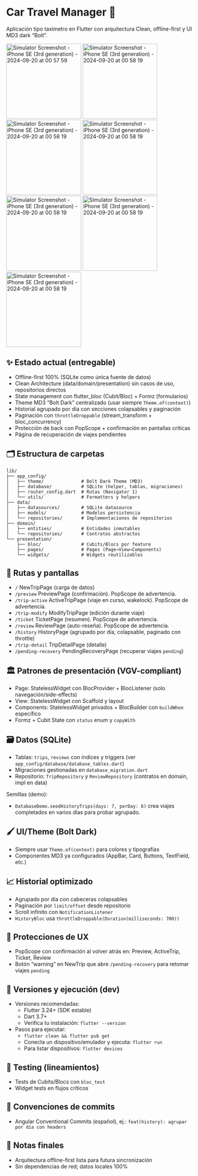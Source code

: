 # Car Travel Manager 🚗

Aplicación tipo taxímetro en Flutter con arquitectura Clean, offline-first y UI MD3 dark “Bolt”.

  <img src="https://github.com/user-attachments/assets/3a29b353-1b1b-4b57-aa37-92decf77b86b" alt="Simulator Screenshot - iPhone SE (3rd generation) - 2024-09-20 at 00 57 59" width="200"/>

  <img src="https://github.com/user-attachments/assets/7504d622-bf08-42a0-9b3f-40aed4775d61" alt="Simulator Screenshot - iPhone SE (3rd generation) - 2024-09-20 at 00 58 19" width="200"/>

  <img src="https://github.com/user-attachments/assets/2f3a54bf-54c7-4efb-8b14-a286e732599b" alt="Simulator Screenshot - iPhone SE (3rd generation) - 2024-09-20 at 00 58 19" width="200"/>

  <img src="https://github.com/user-attachments/assets/880a9c9d-1897-495c-82c6-42435999e1d0" alt="Simulator Screenshot - iPhone SE (3rd generation) - 2024-09-20 at 00 58 19" width="200"/>

  <img src="https://github.com/user-attachments/assets/c0f482f8-8e06-47a3-9ba7-d2933c4b914b" alt="Simulator Screenshot - iPhone SE (3rd generation) - 2024-09-20 at 00 58 19" width="200"/>


  <img src="https://github.com/user-attachments/assets/632e2153-257a-468c-88a1-3f9716f944fe" alt="Simulator Screenshot - iPhone SE (3rd generation) - 2024-09-20 at 00 58 19" width="200"/>
  
  <img src="https://github.com/user-attachments/assets/6d257999-0303-40c4-9a0d-d1d743911f0c" alt="Simulator Screenshot - iPhone SE (3rd generation) - 2024-09-20 at 00 58 19" width="200"/>

  



## ✨ Estado actual (entregable)

- Offline-first 100% (SQLite como única fuente de datos)
- Clean Architecture (data/domain/presentation) sin casos de uso, repositorios directos
- State management con flutter_bloc (Cubit/Bloc) + Formz (formularios)
- Theme MD3 “Bolt Dark” centralizado (usar siempre `Theme.of(context)`)
- Historial agrupado por día con secciones colapsables y paginación
- Paginación con `throttleDroppable` (stream_transform + bloc_concurrency)
- Protección de back con PopScope + confirmación en pantallas críticas
- Página de recuperación de viajes pendientes

## 🗂️ Estructura de carpetas

```
lib/
├── app_config/
│   ├── theme/              # Bolt Dark Theme (MD3)
│   ├── database/           # SQLite (helper, tablas, migraciones)
│   ├── router_config.dart  # Rutas (Navigator 1)
│   └── utils/              # Formatters y helpers
├── data/
│   ├── datasources/        # SQLite datasource
│   ├── models/             # Modelos persistencia
│   └── repositories/       # Implementaciones de repositorios
├── domain/
│   ├── entities/           # Entidades inmutables
│   └── repositories/       # Contratos abstractos
└── presentation/
    ├── bloc/               # Cubits/Blocs por feature
    ├── pages/              # Pages (Page→View→Components)
    └── widgets/            # Widgets reutilizables
```

## 🧭 Rutas y pantallas

- `/` NewTripPage (carga de datos)
- `/preview` PreviewPage (confirmación). PopScope de advertencia.
- `/trip-active` ActiveTripPage (viaje en curso, wakelock). PopScope de advertencia.
- `/trip-modify` ModifyTripPage (edición durante viaje)
- `/ticket` TicketPage (resumen). PopScope de advertencia.
- `/review` ReviewPage (auto-reseña). PopScope de advertencia.
- `/history` HistoryPage (agrupado por día, colapsable, paginado con throttle)
- `/trip-detail` TripDetailPage (detalle)
- `/pending-recovery` PendingRecoveryPage (recuperar viajes `pending`)

## 🏛️ Patrones de presentación (VGV-compliant)

- Page: StatelessWidget con BlocProvider + BlocListener (solo navegación/side-effects)
- View: StatelessWidget con Scaffold y layout
- Components: StatelessWidget privados + BlocBuilder con `buildWhen` específico
- Formz + Cubit State con `status` enum y `copyWith`

## 🗃️ Datos (SQLite)

- Tablas: `trips`, `reviews` con índices y triggers (ver `app_config/database/database_tables.dart`)
- Migraciones gestionadas en `database_migration.dart`
- Repositorio: `TripRepository` y `ReviewRepository` (contratos en domain, impl en data)

Semillas (demo):
- `DatabaseDemo.seedHistoryTrips(days: 7, perDay: 6)` crea viajes completados en varios días para probar agrupado.

## 🖌️ UI/Theme (Bolt Dark)

- Siempre usar `Theme.of(context)` para colores y tipografías
- Componentes MD3 ya configurados (AppBar, Card, Buttons, TextField, etc.)

## 📈 Historial optimizado

- Agrupado por día con cabeceras colapsables
- Paginación por `limit/offset` desde repositorio
- Scroll infinito con `NotificationListener`
- `HistoryBloc` usa `throttleDroppable(Duration(milliseconds: 700))`

## 🔐 Protecciones de UX

- PopScope con confirmación al volver atrás en: Preview, ActiveTrip, Ticket, Review
- Botón “warning” en NewTrip que abre `/pending-recovery` para retomar viajes `pending`

## 🔧 Versiones y ejecución (dev)

- Versiones recomendadas:
  - Flutter 3.24+ (SDK estable)
  - Dart 3.7+
  - Verifica tu instalación: `flutter --version`
- Pasos para ejecutar:
  - `flutter clean && flutter pub get`
  - Conecta un dispositivo/emulador y ejecuta: `flutter run`
  - Para listar dispositivos: `flutter devices`

## 🧪 Testing (lineamientos)

- Tests de Cubits/Blocs con `bloc_test`
- Widget tests en flujos críticos

## 📝 Convenciones de commits

- Angular Conventional Commits (español), ej.: `feat(history): agrupar por día con headers`

## 📄 Notas finales

- Arquitectura offline-first lista para futura sincronización
- Sin dependencias de red; datos locales 100%
